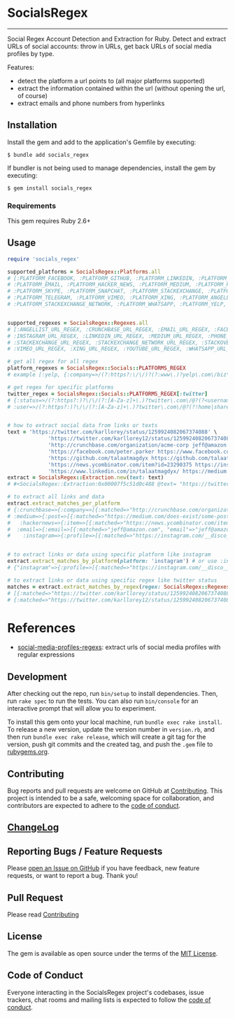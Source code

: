 # SocialsRegex

----
Social Regex Account Detection and Extraction for Ruby. Detect and extract URLs of social accounts: throw in URLs, get back URLs of social media profiles by type.

Features:

- detect the platform a url points to (all major platforms supported)
- extract the information contained within the url (without opening the url, of course)
- extract emails and phone numbers from hyperlinks

## Installation

Install the gem and add to the application's Gemfile by executing:

    $ bundle add socials_regex

If bundler is not being used to manage dependencies, install the gem by executing:

    $ gem install socials_regex

### Requirements
This gem requires Ruby 2.6+

## Usage

```ruby
require 'socials_regex'

supported_platforms = SocialsRegex::Platforms.all
# [:PLATFORM_FACEBOOK, :PLATFORM_GITHUB, :PLATFORM_LINKEDIN, :PLATFORM_TWITTER, :PLATFORM_INSTAGRAM, :PLATFORM_YOUTUBE, 
# :PLATFORM_EMAIL, :PLATFORM_HACKER_NEWS, :PLATFORM_MEDIUM, :PLATFORM_PHONE, :PLATFORM_REDDIT,
# :PLATFORM_SKYPE, :PLATFORM_SNAPCHAT, :PLATFORM_STACKEXCHANGE, :PLATFORM_STACKOVERFLOW, :PLATFORM_STACKOVERFLOW, 
# :PLATFORM_TELEGRAM, :PLATFORM_VIMEO, :PLATFORM_XING, :PLATFORM_ANGELLIST, :PLATFORM_CRUNCHBASE, 
# :PLATFORM_STACKEXCHANGE_NETWORK, :PLATFORM_WHATSAPP, :PLATFORM_YELP, :PLATFORM_TIKTOK, :PLATFORM_PINTEREST]


supported_regexes = SocialsRegex::Regexes.all
# [:ANGELLIST_URL_REGEX, :CRUNCHBASE_URL_REGEX, :EMAIL_URL_REGEX, :FACEBOOK_URL_REGEX, :GITHUB_URL_REGEX, :HACKERNEWS_URL_REGEX,
# :INSTAGRAM_URL_REGEX, :LINKEDIN_URL_REGEX, :MEDIUM_URL_REGEX, :PHONE_URL_REGEX, :REDDIT_URL_REGEX, :SKYPE_URL_REGEX, :SNAPCHAT_URL_REGEX,
# :STACKEXCHANGE_URL_REGEX, :STACKEXCHANGE_NETWORK_URL_REGEX, :STACKOVERFLOW_URL_REGEX, :TELEGRAM_URL_REGEX, :TWITTER_URL_REGEX,
# :VIMEO_URL_REGEX, :XING_URL_REGEX, :YOUTUBE_URL_REGEX, :WHATSAPP_URL_REGEX, :YELP_URL_REGEX] 

# get all regex for all regex
platform_regexes = SocialsRegex::Socials::PLATFORMS_REGEX
# example [:yelp, {:company=>/(?:https?:\/\/)?(?:www\.)?yelp\.com\/biz\/(?<company>[A-Za-z0-9_-]+)/}] 

# get regex for specific platforms 
twitter_regex = SocialsRegex::Socials::PLATFORMS_REGEX[:twitter]
# {:status=>/(?:https?:)?\/\/(?:[A-Za-z]+\.)?twitter\.com\/@?(?<username>[A-Za-z0-9_]+)\/status\/(?<tweet_id>[0-9]+)\/?/,
# :user=>/(?:https?:)?\/\/(?:[A-Za-z]+\.)?twitter\.com\/@?(?!home|share|privacy|tos)(?<username>[A-Za-z0-9_]+)\/?/}


# how to extract social data from links or texts
text = 'https://twitter.com/karllorey/status/1259924082067374088' \
             'https://twitter.com/karllorey12/status/12599240820673740883' \
             'http://crunchbase.com/organization/acme-corp jeff@amazon.com mailto:plususer+test@gmail.com' \
             'https://facebook.com/peter.parker https://www.facebook.com/profile.php?id=100004123456789' \
             'https://github.com/talaatmagdyx https://github.com/talaatmagdyx/socials_regex' \
             'https://news.ycombinator.com/item?id=23290375 https://instagram.com/__disco__dude' \
             'https://www.linkedin.com/in/talaatmagdyx/ https://medium.com/does-exist/some-post-123abc'
extract = SocialsRegex::Extraction.new(text: text)
# #<SocialsRegex::Extraction:0x00007f5c51d0c488 @text= "https://twitter.com/karllorey/status/......">

# to extract all links and data 
extract.extract_matches_per_platform
# {:crunchbase=>{:company=>[{:matched=>"http://crunchbase.com/organization/acme-corp", "organization"=>"acme-corp"}]},
# :medium=>{:post=>[{:matched=>"https://medium.com/does-exist/some-post-123abc", "username"=>nil, "publication"=>"does-exist", "slug"=>"some-post", "post_id"=>"123abc"}]},
#   :hackernews=>{:item=>[{:matched=>"https://news.ycombinator.com/item?id=23290375", "item"=>"23290375"}]},
#  :email=>{:email=>[{:matched=>"jeff@amazon.com", "email"=>"jeff@amazon.com"}, {:matched=>"mailto:plususer+test@gmail.comhttps", "email"=>"plususer+test@gmail.comhttps"}]},
#    :instagram=>{:profile=>[{:matched=>"https://instagram.com/__disco__dudehttps", "username"=>"__disco__dudehttps"}]},


# to extract links or data using specific platform like instagram
extract.extract_matches_by_platform(platform: 'instagram') # or use :instagram
# {"instagram"=>{:profile=>[{:matched=>"https://instagram.com/__disco__dudehttps", "username"=>"__disco__dudehttps"}]}}

# to extract links or data using specific regex like twitter status
matches = extract.extract_matches_by_regex(regex: SocialsRegex::Regexes::TWITTER_URL_REGEX[:status])
# [{:matched=>"https://twitter.com/karllorey/status/1259924082067374088", "username"=>"karllorey", "tweet_id"=>"1259924082067374088"},
# {:matched=>"https://twitter.com/karllorey12/status/12599240820673740883", "username"=>"karllorey12", "tweet_id"=>"12599240820673740883"}]


```

# References
- [social-media-profiles-regexs](https://github.com/lorey/social-media-profiles-regexs):
  extract urls of social media profiles with regular expressions

## Development

After checking out the repo, run `bin/setup` to install dependencies. Then, run `rake spec` to run the tests. You can also run `bin/console` for an interactive prompt that will allow you to experiment.

To install this gem onto your local machine, run `bundle exec rake install`. To release a new version, update the version number in `version.rb`, and then run `bundle exec rake release`, which will create a git tag for the version, push git commits and the created tag, and push the `.gem` file to [rubygems.org](https://rubygems.org).

## Contributing

Bug reports and pull requests are welcome on GitHub at [Contributing](https://github.com/talaatmagdyx/socials_regex/blob/master/.github/CONTRIBUTING.md). This project is intended to be a safe, welcoming space for collaboration, and contributors are expected to adhere to the [code of conduct](https://github.com/talaatmagdyx/socials_regex/blob/master/.github/CODE_OF_CONDUCT.md).

## [ChangeLog](./CHANGELOG.md)

## Reporting Bugs / Feature Requests

Please [open an Issue on GitHub](https://github.com/talaatmagdyx/socials_regex/issues) if you have feedback, new feature requests, or want to report a bug. Thank you!

## Pull Request
Please read [Contributing](https://github.com/talaatmagdyx/socials_regex/blob/master/.github/PULL_REQUEST_TEMPLATE.md)

## License

The gem is available as open source under the terms of the [MIT License](https://opensource.org/licenses/MIT).

## Code of Conduct

Everyone interacting in the SocialsRegex project's codebases, issue trackers, chat rooms and mailing lists is expected to follow the [code of conduct](https://github.com/talaatmagdyx/socials_regex/blob/master/.github/CODE_OF_CONDUCT.md).
